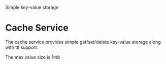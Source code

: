 Simple key-value storage

# Cache Service

The cache service provides simple get/set/delete key-value storage along with ttl support.

The max value size is 1mb
